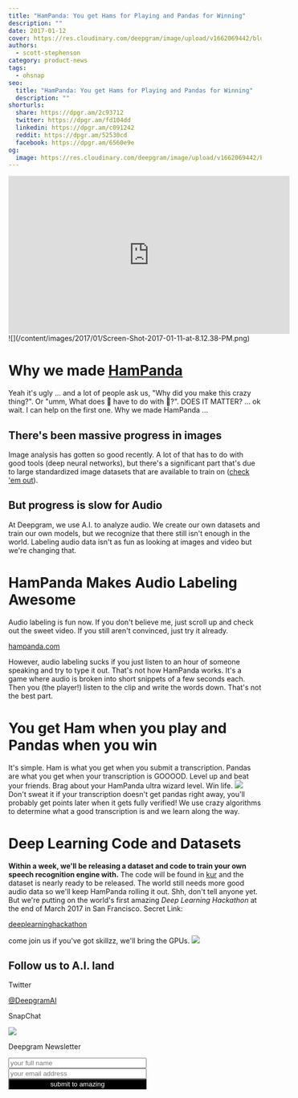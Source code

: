 ```yaml
---
title: "HamPanda: You get Hams for Playing and Pandas for Winning"
description: ""
date: 2017-01-12
cover: https://res.cloudinary.com/deepgram/image/upload/v1662069442/blog/hampanda-you-get-hams-for-playing-and-pandas-for-winning/placeholder-post-image%402x.jpg
authors:
  - scott-stephenson
category: product-news
tags:
  - ohsnap
seo:
  title: "HamPanda: You get Hams for Playing and Pandas for Winning"
  description: ""
shorturls:
  share: https://dpgr.am/2c93712
  twitter: https://dpgr.am/fd104dd
  linkedin: https://dpgr.am/c091242
  reddit: https://dpgr.am/52530cd
  facebook: https://dpgr.am/6560e9e
og:
  image: https://res.cloudinary.com/deepgram/image/upload/v1662069442/blog/hampanda-you-get-hams-for-playing-and-pandas-for-winning/placeholder-post-image%402x.jpg
---
```


<iframe src="https://www.youtube.com/embed/Kjgp8eYlOxc" width="560" height="315" frameborder="0" allowfullscreen="allowfullscreen"></iframe>![](/content/images/2017/01/Screen-Shot-2017-01-11-at-8.12.38-PM.png)

# Why we made [HamPanda](http://www.hampanda.com)

Yeah it's ugly ... and a lot of people ask us, "Why did you make this crazy thing?". Or "umm, What does 🍖 have to do with 🐼?". DOES IT MATTER? ... ok wait. I can help on the first one. Why we made HamPanda ...

## There's been massive progress in images

Image analysis has gotten so good recently. A lot of that has to do with good tools (deep neural networks), but there's a significant part that's due to large standardized image datasets that are available to train on ([check 'em out](http://rodrigob.github.io/are_we_there_yet/build/classification_datasets_results.html)).

## But progress is slow for Audio

At Deepgram, we use A.I. to analyze audio. We create our own datasets and train our own models, but we recognize that there still isn't enough in the world. Labeling audio data isn't as fun as looking at images and video but we're changing that.

# HamPanda Makes Audio Labeling Awesome

Audio labeling is fun now. If you don't believe me, just scroll up and check out the sweet video. If you still aren't convinced, just try it already.

[hampanda.com](http://www.hampanda.com)

However, audio labeling sucks if you just listen to an hour of someone speaking and try to type it out. That's not how HamPanda works. It's a game where audio is broken into short snippets of a few seconds each. Then you (the player!) listen to the clip and write the words down. That's not the best part.

# You get Ham when you play and Pandas when you win

It's simple. Ham is what you get when you submit a transcription. Pandas are what you get when your transcription is GOOOOD. Level up and beat your friends. Brag about your HamPanda ultra wizard level. Win life. ![](/content/images/2017/01/Screen-Shot-2017-01-11-at-8.04.37-PM.png) Don't sweat it if your transcription doesn't get pandas right away, you'll probably get points later when it gets fully verified! We use crazy algorithms to determine what a good transcription is and we learn along the way.

# Deep Learning Code and Datasets

**Within a week, we'll be releasing a dataset and code to train your own speech recognition engine with.** The code will be found in [kur](http://www.github.com/deepgram/kur) and the dataset is nearly ready to be released. The world still needs more good audio data so we'll keep HamPanda rolling it out. Shh, don't tell anyone yet. But we're putting on the world's first amazing _Deep Learning Hackathon_ at the end of March 2017 in San Francisco. Secret Link:

[deeplearninghackathon](http://www.deeplearninghackathon.com)

come join us if you've got skillzz, we'll bring the GPUs. ![](/content/images/2017/01/Screen-Shot-2017-01-11-at-8.06.29-PM.png)

## Follow us to A.I. land



Twitter

[@DeepgramAI](https://twitter.com/DeepgramAI)

SnapChat

![](/content/images/2016/11/Screen-Shot-2016-11-02-at-4.16.43-PM.png)



Deepgram Newsletter

<input class="newsletter-signup-input-name" style="width: 275px;" type="text" placeholder="your full name"> <input class="newsletter-signup-input" style="width: 275px;" type="text" placeholder="your email address"> <button class="newsletter-signup-btn" style="color: white; background-color: black; width: 275px;">submit to amazing</button>



<script>$('.newsletter-signup-btn').click(function(event){ $.post( 'https://www.deepgram.com/newsletter_signup', JSON.stringify({ 'from_url': window.location.href, 'email': $('.newsletter-signup-input').val(), 'name': $('.newsletter-signup-input-name').val() }), function(response){ $('.newsletter-signup-btn').html('thanks, sign up your friends!'); $('.newsletter-signup-input-name').val(""); $('.newsletter-signup-input').val(""); } ); }); $('.newsletter-signup-input').keyup(function(event){ if(e.keyCode == 13){ $('.newsletter-signup-btn').click(); } });</script>
